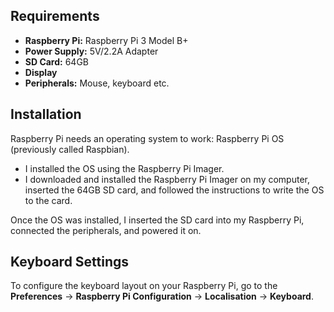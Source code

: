 ## Requirements

- **Raspberry Pi:** Raspberry Pi 3 Model B+
- **Power Supply:** 5V/2.2A Adapter
- **SD Card:** 64GB
- **Display**
- **Peripherals:** Mouse, keyboard etc.

## Installation

Raspberry Pi needs an operating system to work: Raspberry Pi OS (previously called Raspbian).

- I installed the OS using the Raspberry Pi Imager.
- I downloaded and installed the Raspberry Pi Imager on my computer, inserted the 64GB SD card, and followed the instructions to write the OS to the card.


Once the OS was installed, I inserted the SD card into my Raspberry Pi, connected the peripherals, and powered it on.

## Keyboard Settings

To configure the keyboard layout on your Raspberry Pi, go to the **Preferences** -> **Raspberry Pi Configuration** -> **Localisation** -> **Keyboard**.
